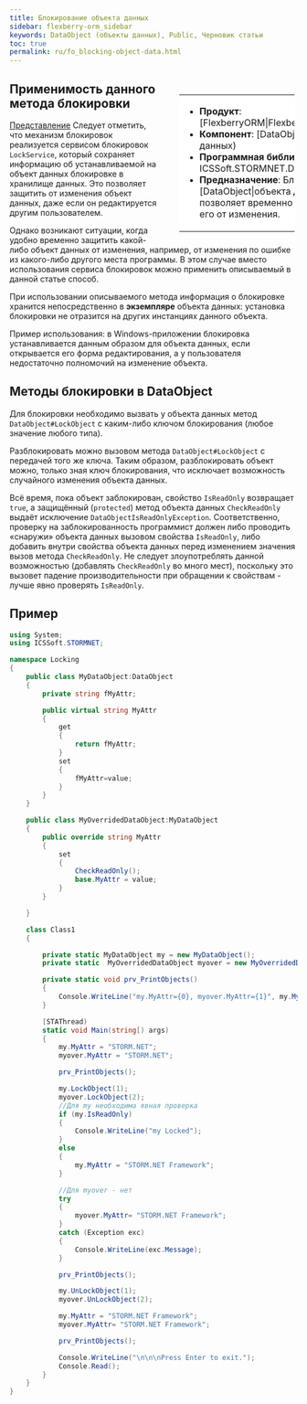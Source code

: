```yaml
---
title: Блокирование объекта данных
sidebar: flexberry-orm_sidebar
keywords: DataObject (объекты данных), Public, Черновик статьи
toc: true
permalink: ru/fo_blocking-object-data.html
---
```

<div style="margin:5px; padding-left:28px; float:right; width:40%; outline:1px solid white;">
<br>
<table border="0" width="100%" bgcolor="#6495ED">
<tbody><tr><td bgcolor="#FFFFFF">

* **Продукт**: [FlexberryORM|Flexberry ORM)
* **Компонент**: [DataObject|Объект данных)
* **Программная библиотека**: ICSSoft.STORMNET.DataObject.dll
* **Предназначение**: Блокирование [DataObject|объекта данных) позволяет временно защитить его от изменения.

</td>
</tr></tbody></table>
</div>

## Применимость данного метода блокировки
[Представление](view-definition.html)
Следует отметить, что механизм блокировок реализуется сервисом блокировок `LockService`, который сохраняет информацию об устанавливаемой на объект данных блокировке в хранилище данных. Это позволяет защитить от изменения объект данных, даже если он редактируется другим пользователем.

Однако возникают ситуации, когда удобно временно защитить какой-либо объект данных от изменения, например, от изменения по ошибке из какого-либо другого места программы. В этом случае вместо использования сервиса блокировок можно применить описываемый в данной статье способ.

При использовании описываемого метода информация о блокировке хранится непосредственно в __экземпляре__ объекта данных: установка блокировки не отразится на других инстанциях данного объекта.

Пример использования: в Windows-приложении блокировка устанавливается данным образом для объекта данных, если открывается его форма редактирования, а у пользователя недостаточно полномочий на изменение объекта.

## Методы блокировки в DataObject

Для блокировки необходимо вызвать у объекта данных метод `DataObject#LockObject` с каким-либо ключом блокирования (любое значение любого типа).

Разблокировать можно вызовом метода `DataObject#LockObject` с передачей того же ключа. Таким образом, разблокировать объект можно, только зная ключ блокирования, что исключает возможность случайного изменения объекта данных.

Всё время, пока объект заблокирован, свойство `IsReadOnly` возвращает `true`, а защищённый (`protected`) метод объекта данных `CheckReadOnly` выдаёт исключение `DataObjectIsReadOnlyException`. Соответственно, проверку на заблокированность программист должен либо проводить «снаружи» объекта данных вызовом свойства `IsReadOnly`, либо добавить внутри свойства объекта данных перед изменением значения вызов метода `CheckReadOnly`. Не следует злоупотреблять данной возможностью (добавлять `CheckReadOnly` во много мест), поскольку это вызовет падение производительности при обращении к свойствам - лучше явно проверять `IsReadOnly`.

## Пример

```csharp 
using System;
using ICSSoft.STORMNET;

namespace Locking
{
	public class MyDataObject:DataObject
	{
		private string fMyAttr;

		public virtual string MyAttr
		{
			get
			{
				return fMyAttr;
			}
			set
			{
				fMyAttr=value;
			}
		}
	}

	public class MyOverridedDataObject:MyDataObject
	{
		public override string MyAttr
		{
			set
			{
				CheckReadOnly();
				base.MyAttr = value;
			}
		}

	}

	class Class1
	{

		private static MyDataObject my = new MyDataObject();
		private static  MyOverridedDataObject myover = new MyOverridedDataObject();

		private static void prv_PrintObjects()
		{
			Console.WriteLine("my.MyAttr={0}, myover.MyAttr={1}", my.MyAttr, myover.MyAttr);
		}

		[STAThread)
		static void Main(string[) args)
		{
			my.MyAttr = "STORM.NET";
			myover.MyAttr = "STORM.NET";

			prv_PrintObjects();

			my.LockObject(1);
			myover.LockObject(2);
			//Для my необходима явная проверка
			if (my.IsReadOnly) 
			{
				Console.WriteLine("my Locked");
			}
			else
			{
				my.MyAttr = "STORM.NET Framework";
			}

			//Для myover - нет
			try
			{
				myover.MyAttr= "STORM.NET Framework";
			}
			catch (Exception exc)
			{
				Console.WriteLine(exc.Message);
			}

			prv_PrintObjects();

			my.UnLockObject(1);
			myover.UnLockObject(2);

			my.MyAttr = "STORM.NET Framework";
			myover.MyAttr= "STORM.NET Framework";

			prv_PrintObjects();

			Console.WriteLine("\n\n\nPress Enter to exit.");
			Console.Read();
		}
	}
}
```